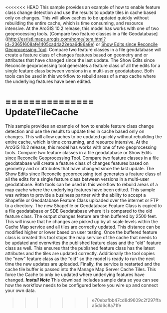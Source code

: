 <<<<<<< HEAD
This sample provides an example of how to enable feature class change detection and use the results to update tiles in cache based only on changes. This will allow caches to be updated quickly without rebuilding the entire cache, which is time consuming, and resource intensive. At the ArcGIS 10.2 release, this model has works with one of two geoprocessing tools. [Compare two feature classes in a file Geodatabase]((http://esristl.maps.arcgis.com/home/item.html?id=23651608afe1405cad4a22eba6d86a8e) or [Show Edits since Reconcile Geoprocessing Tool](http://www.arcgis.com/home/item.html?id=b75fc9edf166438c82d66f4982e4e031). Compare two feature classes in a file geodatabase will create a feature class of changes features based on geometry and or attributes that have changed since the last update. The Show Edits since Reconcile geoprocessing tool generates a feature class of all the edits for a single feature class between versions in a multi-user geodatabase. Both tools can be used in this workflow to rebuild areas of a map cache where the underlying features have been edited.

===============
UpdateTileCache
===============

This sample provides an example of how to enable feature class change detection and use the results to 
update tiles in cache based only on changes. This will allow caches to be updated quickly without 
rebuilding the entire cache, which is time consuming, and resource intensive. At the ArcGIS 10.2 
release, this model has works with one of two geoprocessing tools. Compare two feature classes in a 
file geodatabase or Show Edits since Reconcile Geoprocessing Tool. Compare two feature classes in a 
file geodatabase will create a feature class of changes features based on geometry and or attributes that 
have changed since the last update. The Show Edits since Reconcile geoprocessing tool generates a 
feature class of all the edits for a single feature class between versions in a multi-user geodatabase. 
Both tools can be used in this workflow to rebuild areas of a map cache where the underlying features 
have been edited. 
This sample was written to provide a business partner with the ability to accept a Shapefile or 
Geodatabase Feature Class uploaded over the internet or FTP to a directory. The new Shapefile or 
Geodatabase Feature Class is copied to a file geodatabase or SDE Geodatabase where it is compared to 
the old feature class. The output changes feature are then buffered by 2500 feet. This will insure that 
he changes are picked up by all scale levels within the Cache Map service and all tiles are correctly 
updated. This distance can be modified higher or lower based on user testing. Once the buffered 
feature class is created this tool stops the map service of the cache that needs to be updated and 
overwrites the published feature class and the “old” feature class as well. This ensures that the 
published feature class has the latest attributes and the tiles are updated correctly. Additionally the tool 
copies the “new” feature class as the “old” so the model is ready to run the next time the new updates 
are uploaded. Finally, the service is restarted and the cache tile buffer is passed into the Manage Map 
Server Cache Tiles. This force the Cache to only be updated where underlying features have changed. 
***Install Note*** 
This download includes sample data so you can see how the workflow needs to be configured before 
you wire up and connect your own data. 
>>>>>>> e70ebafbb47cd8d9609c2f297ffaa5dd6c8a71fe
